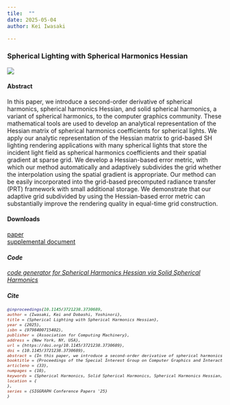 ```yaml
---
tile:  ""
date: 2025-05-04
author: Kei Iwasaki

---
```

<script src="https://kit.fontawesome.com/429fe8bdbc.js" crossorigin="anonymous"></script>

### Spherical Lighting with Spherical Harmonics Hessian
<img src="../img/sig2025.png">

#### Abstract
In this paper, we introduce a second-order derivative of spherical harmonics,
spherical harmonics Hessian, and solid spherical harmonics, a variant of spherical harmonics, to the computer graphics community. These mathematical tools are used to develop an analytical representation of the Hessian matrix of spherical harmonics coefficients for spherical lights. We apply our analytic
representation of the Hessian matrix to grid-based SH lighting rendering
applications with many spherical lights that store the incident light field
as spherical harmonics coefficients and their spatial gradient at sparse grid.
We develop a Hessian-based error metric, with which our method automatically and adaptively subdivides the grid whether the interpolation using the spatial gradient is appropriate. Our method can be easily incorporated into the grid-based precomputed radiance transfer (PRT) framework with small
additional storage. We demonstrate that our adaptive grid subdivided by using the Hessian-based error metric can substantially improve the rendering
quality in equal-time grid construction.

#### Downloads
<i class="fa-solid fa-file-pdf"></i> <a href="./../../pdf/sig2025.pdf">paper</a> <br>
<i class="fa-solid fa-file-pdf"></i> <a href="./../../pdf/sig2025_supplemental.pdf">supplemental document</a>
<i class>
<br>

#### Code
<i class="fa-brands fa-github-alt"></i><a href="https://github.com/kiwasaki/shh_code_generator">code generator for Spherical Harmonics Hessian via Solid Spherical Harmonics</a>

#### Cite
<span style="font-size:80%;">

``` bibtex
@inproceedings{10.1145/3721238.3730689,
author = {Iwasaki, Kei and Dobashi, Yoshinori},
title = {Spherical Lighting with Spherical Harmonics Hessian},
year = {2025},
isbn = {9798400715402},
publisher = {Association for Computing Machinery},
address = {New York, NY, USA},
url = {https://doi.org/10.1145/3721238.3730689},
doi = {10.1145/3721238.3730689},
abstract = {In this paper, we introduce a second-order derivative of spherical harmonics, spherical harmonics Hessian, and solid spherical harmonics, a variant of spherical harmonics, to the computer graphics community. These mathematical tools are used to develop an analytical representation of the Hessian matrix of spherical harmonics coefficients for spherical lights. We apply our analytic representation of the Hessian matrix to grid-based SH lighting rendering applications with many spherical lights that store the incident light field as spherical harmonics coefficients and their spatial gradient at sparse grid. We develop a Hessian-based error metric, with which our method automatically and adaptively subdivides the grid whether the interpolation using the spatial gradient is appropriate. Our method can be easily incorporated into the grid-based precomputed radiance transfer (PRT) framework with small additional storage. We demonstrate that our adaptive grid subdivided by using the Hessian-based error metric can substantially improve the rendering quality in equal-time grid construction.},
booktitle = {Proceedings of the Special Interest Group on Computer Graphics and Interactive Techniques Conference Conference Papers},
articleno = {33},
numpages = {10},
keywords = {Spherical Harmonics, Solid Spherical Harmonics, Spherical Harmonics Hessian, Spherical Light},
location = {
},
series = {SIGGRAPH Conference Papers '25}
}
```

</span>


